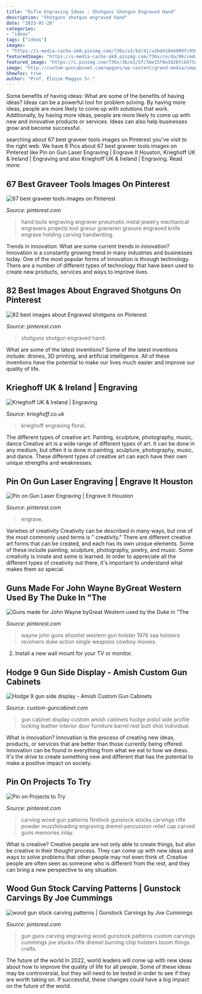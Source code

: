 ```yaml
---
title: "Rifle Engraving Ideas : Shotguns Shotgun Engraved Hand"
description: "Shotguns shotgun engraved hand"
date: "2023-01-20"
categories:
- "ideas"
tags: ["ideas"]
images:
- "https://s-media-cache-ak0.pinimg.com/736x/a3/bd/41/a3bd41944909fc950cf678daa156ad79.jpg"
featuredImage: "https://s-media-cache-ak0.pinimg.com/736x/ce/da/86/ceda86af6668bfc78569f34030e98e55.jpg"
featured_image: "https://i.pinimg.com/736x/36/e1/5f/36e15f8e3d28fc8475d372f4b86d3b69.jpg"
image: "http://custom-guncabinet.com/wpguns/wp-content/grand-media/image/Hodge-Amish-Gun-Cabinet-3.jpg"
ShowToc: true
author: "Prof. Eloise Maggio Sr."
---
```



Some benefits of having ideas: What are some of the benefits of having ideas?
Ideas can be a powerful tool for problem solving. By having more ideas, people are more likely to come up with solutions that work. Additionally, by having more ideas, people are more likely to come up with new and innovative products or services. Ideas can also help businesses grow and become successful.

	

		
searching about 67 best graveer tools images on Pinterest you've visit to the right web. We have 8 Pics about 67 best graveer tools images on Pinterest like Pin on Gun Laser Engraving | Engrave It Houston, Krieghoff UK &amp; Ireland | Engraving and also Krieghoff UK &amp; Ireland | Engraving. Read more:
		
    
## 67 Best Graveer Tools Images On Pinterest

<img loading=lazy src="https://s-media-cache-ak0.pinimg.com/736x/3e/e0/4a/3ee04a7593b1804376ce4c0e9826f332--engraving-tools-hand-engraving.jpg" onerror="this.onerror=null;this.src='https://tse4.mm.bing.net/th?id=OIP.MW7KOtt8n8oh2yFREzpffwHaFj&amp;pid=15.1';" alt="67 best graveer tools images on Pinterest">

_Source: pinterest.com_

>hand tools engraving engraver pneumatic metal jewelry mechanical engravers projects tool gravur gravieren gravure engraved knife engrave holding carving handwriting. 

	

Trends in innovation: What are some current trends in innovation?
Innovation is a constantly growing trend in many industries and businesses today. One of the most popular forms of innovation is through technology. There are a number of different types of technology that have been used to create new products, services and ways to improve lives.

    
## 82 Best Images About Engraved Shotguns On Pinterest

<img loading=lazy src="https://s-media-cache-ak0.pinimg.com/736x/76/76/dd/7676dd76fd41c90e6c879a010da82052--shotguns.jpg" onerror="this.onerror=null;this.src='https://tse4.mm.bing.net/th?id=OIP.14hoIga9QPg-JlUq3_B_PgHaC9&amp;pid=15.1';" alt="82 best images about Engraved shotguns on Pinterest">

_Source: pinterest.com_

>shotguns shotgun engraved hand. 

	

What are some of the latest inventions?
Some of the latest inventions include: drones, 3D printing, and artificial intelligence. All of these inventions have the potential to make our lives much easier and improve our quality of life.

    
## Krieghoff UK &amp; Ireland | Engraving

<img loading=lazy src="http://www.krieghoff.co.uk/images/engraving-floral-1.jpg" onerror="this.onerror=null;this.src='https://tse4.mm.bing.net/th?id=OIP.nPaL5DTPqHd39wkQj0D4QwHaDt&amp;pid=15.1';" alt="Krieghoff UK &amp; Ireland | Engraving">

_Source: krieghoff.co.uk_

>krieghoff engraving floral. 

	

The different types of creative art: Painting, sculpture, photography, music, dance
Creative art is a wide range of different types of art. It can be done in any medium, but often it is done in painting, sculpture, photography, music, and dance. These different types of creative art can each have their own unique strengths and weaknesses.

    
## Pin On Gun Laser Engraving | Engrave It Houston

<img loading=lazy src="https://i.pinimg.com/736x/36/e1/5f/36e15f8e3d28fc8475d372f4b86d3b69.jpg" onerror="this.onerror=null;this.src='https://tse3.mm.bing.net/th?id=OIP.skqsRhFk_QzQiwIAKXrBqwHaFj&amp;pid=15.1';" alt="Pin on Gun Laser Engraving | Engrave It Houston">

_Source: pinterest.com_

>engrave. 

	

Varieties of creativity
Creativity can be described in many ways, but one of the most commonly used terms is " creativity." There are different creative art forms that can be created, and each has its own unique elements. Some of these include painting, sculpture, photography, poetry, and music. Some creativity is innate and some is learned. In order to appreciate all the different types of creativity out there, it's important to understand what makes them so special.

    
## Guns Made For John Wayne ByGreat Western Used By The Duke In &quot;The

<img loading=lazy src="https://s-media-cache-ak0.pinimg.com/736x/a3/bd/41/a3bd41944909fc950cf678daa156ad79.jpg" onerror="this.onerror=null;this.src='https://tse2.mm.bing.net/th?id=OIP.WMGqUhZoWEiKX5Bwp901JgHaFS&amp;pid=15.1';" alt="Guns made for John Wayne byGreat Western used by the Duke in &quot;The">

_Source: pinterest.com_

>wayne john guns shootist western gun holster 1976 saa holsters revolvers duke action single weapons cowboy movies. 

	

2. Install a new wall mount for your TV or monitor.

    
## Hodge 9 Gun Side Display - Amish Custom Gun Cabinets

<img loading=lazy src="http://custom-guncabinet.com/wpguns/wp-content/grand-media/image/Hodge-Amish-Gun-Cabinet-3.jpg" onerror="this.onerror=null;this.src='https://tse3.mm.bing.net/th?id=OIP.hpN64P8uf4Bz0yyJtwYRtAHaJ4&amp;pid=15.1';" alt="Hodge 9 gun side display - Amish Custom Gun Cabinets">

_Source: custom-guncabinet.com_

>gun cabinet display custom amish cabinets hodge pistol side profile locking leather interior door furniture barrel rest butt shot individual. 

	

What is innovation?
Innovation is the process of creating new ideas, products, or services that are better than those currently being offered. Innovation can be found in everything from what we eat to how we dress. It's the drive to create something new and different that has the potential to make a positive impact on society.

    
## Pin On Projects To Try

<img loading=lazy src="https://i.pinimg.com/originals/a3/1e/69/a31e690830594f9c248f27670f3accfc.jpg" onerror="this.onerror=null;this.src='https://tse4.mm.bing.net/th?id=OIP.t-ARtfy3rcTphtrRRaeBngHaFS&amp;pid=15.1';" alt="Pin on Projects to Try">

_Source: pinterest.com_

>carving wood gun patterns flintlock gunstock stocks carvings rifle powder muzzleloading engraving dremel percussion relief cap carved guns memories inlay. 

	

What is creative?
Creative people are not only able to create things, but also be creative in their thought process. They can come up with new ideas and ways to solve problems that other people may not even think of. Creative people are often seen as someone who is different from the rest, and they can bring a new perspective to any situation.

    
## Wood Gun Stock Carving Patterns | Gunstock Carvings By Joe Cummings

<img loading=lazy src="https://s-media-cache-ak0.pinimg.com/736x/ce/da/86/ceda86af6668bfc78569f34030e98e55.jpg" onerror="this.onerror=null;this.src='https://tse2.mm.bing.net/th?id=OIP.sJI35TbYK-tDcTuL8Vcs_wHaFV&amp;pid=15.1';" alt="wood gun stock carving patterns | Gunstock Carvings by Joe Cummings">

_Source: pinterest.com_

>gun guns carving engraving wood gunstock patterns custom carvings cummings joe stocks rifle dremel burning chip holsters boom things crafts. 

	

The future of the world
In 2022, world leaders will come up with new ideas about how to improve the quality of life for all people. Some of these ideas may be controversial, but they will need to be tested in order to see if they are worth taking on. If successful, these changes could have a big impact on the future of the world.

